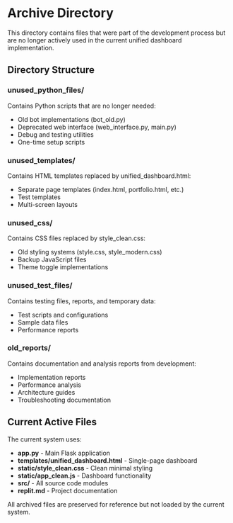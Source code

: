 # Archive Directory

This directory contains files that were part of the development process but are no longer actively used in the current unified dashboard implementation.

## Directory Structure

### unused_python_files/
Contains Python scripts that are no longer needed:
- Old bot implementations (bot_old.py)
- Deprecated web interface (web_interface.py, main.py)
- Debug and testing utilities
- One-time setup scripts

### unused_templates/
Contains HTML templates replaced by unified_dashboard.html:
- Separate page templates (index.html, portfolio.html, etc.)
- Test templates
- Multi-screen layouts

### unused_css/
Contains CSS files replaced by style_clean.css:
- Old styling systems (style.css, style_modern.css)
- Backup JavaScript files
- Theme toggle implementations

### unused_test_files/
Contains testing files, reports, and temporary data:
- Test scripts and configurations
- Sample data files
- Performance reports

### old_reports/
Contains documentation and analysis reports from development:
- Implementation reports
- Performance analysis
- Architecture guides
- Troubleshooting documentation

## Current Active Files

The current system uses:
- **app.py** - Main Flask application
- **templates/unified_dashboard.html** - Single-page dashboard
- **static/style_clean.css** - Clean minimal styling
- **static/app_clean.js** - Dashboard functionality
- **src/** - All source code modules
- **replit.md** - Project documentation

All archived files are preserved for reference but not loaded by the current system.